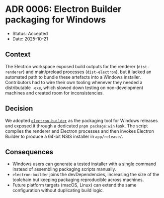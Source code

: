 # ADR 0006: Electron Builder packaging for Windows

- Status: Accepted
- Date: 2025-10-21

## Context

The Electron workspace exposed build outputs for the renderer (`dist-renderer`) and main/preload processes (`dist-electron`), but it lacked an automated path to bundle these artefacts into a Windows installer. Contributors had to wire their own tooling whenever they needed a distributable `.exe`, which slowed down testing on non-development machines and created room for inconsistencies.

## Decision

We adopted [`electron-builder`](https://www.electron.build/) as the packaging tool for Windows releases and exposed it through a dedicated `pnpm package:win` task. The script compiles the renderer and Electron processes and then invokes Electron Builder to produce a 64-bit NSIS installer in `app/release/`.

## Consequences

- Windows users can generate a tested installer with a single command instead of assembling packaging scripts manually.
- `electron-builder` joins the devDependencies, increasing the size of the toolchain but keeping packaging reproducible across machines.
- Future platform targets (macOS, Linux) can extend the same configuration without duplicating build logic.
